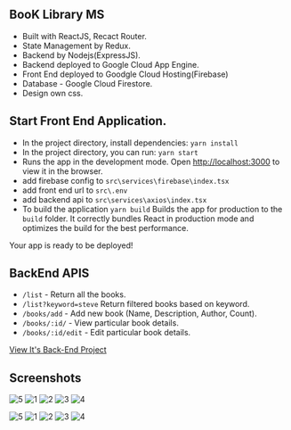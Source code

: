 ## BooK Library MS
* Built with ReactJS, Recact Router.
* State Management by Redux.
* Backend by Nodejs(ExpressJS).
* Backend deployed to Google Cloud App Engine.
* Front End deployed to Goodgle Cloud Hosting(Firebase)
* Database - Google Cloud Firestore.
* Design own css.

## Start Front End Application.

* In the project directory, install dependencies: `yarn install`
* In the project directory, you can run: `yarn start`
* Runs the app in the development mode. Open [http://localhost:3000](http://localhost:3000) to view it in the browser.
* add firebase config to `src\services\firebase\index.tsx`
* add front end url to `src\.env`
* add backend api to `src\services\axios\index.tsx`
* To build the application `yarn build` Builds the app for production to the `build` folder. It correctly bundles React in production mode and optimizes the build for the best performance.

Your app is ready to be deployed!

## BackEnd APIS
* `/list` - Return all the books.
* `/list?keyword=steve` Return filtered books based on keyword.
* `/books/add` - Add new book (Name, Description, Author, Count).
* `/books/:id/` - View particular book details.
* `/books/:id/edit` - Edit particular book details.

[View It's Back-End Project](https://github.com/argodeep/Book-Library-NodeJS)

## Screenshots

![5](https://raw.githubusercontent.com/argodeep/Book-Library-MS/master/screenshots/5D.png)
![1](https://raw.githubusercontent.com/argodeep/Book-Library-MS/master/screenshots/1D.png)
![2](https://raw.githubusercontent.com/argodeep/Book-Library-MS/master/screenshots/2D.png)
![3](https://raw.githubusercontent.com/argodeep/Book-Library-MS/master/screenshots/3D.png)
![4](https://raw.githubusercontent.com/argodeep/Book-Library-MS/master/screenshots/4D.png)

![5](https://raw.githubusercontent.com/argodeep/Book-Library-MS/master/screenshots/5M.png)
![1](https://raw.githubusercontent.com/argodeep/Book-Library-MS/master/screenshots/1M.png)
![2](https://raw.githubusercontent.com/argodeep/Book-Library-MS/master/screenshots/2M.png)
![3](https://raw.githubusercontent.com/argodeep/Book-Library-MS/master/screenshots/3M.png)
![4](https://raw.githubusercontent.com/argodeep/Book-Library-MS/master/screenshots/4M.png)
